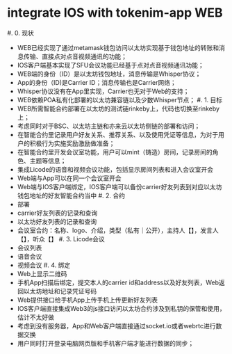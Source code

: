 # integrate IOS with tokenim-app WEB

#. 0. 现状
- WEB已经实现了通过metamask钱包访问以太坊实现基于钱包地址的转账和消息传输、直接点对点音视频通讯的功能；
- IOS客户端基本实现了SFU会议功能已经基于点对点音视频通讯功能；
- WEB端的身份（ID）是以太坊钱包地址，消息传输是Whisper协议；
- App的身份（ID)是Carrier ID；消息传输也是Carrier网络；
- Whisper协议没有在App里实现，Carrier也无对于Web的支持；
- WEB依赖POA私有化部署的以太坊兼容链以及少数Whisper节点；
#. 1. 目标
- WEB所需智能合约部署在以太坊的测试链rinkeby上，代码也切换至rinkeby上；
- 考虑同时对于BSC、以太坊主链和亦来云以太坊侧链的部署和访问；
- 在智能合约里记录用户好友关系、推荐关系、以及使用凭证等信息，为对于用户的积极行为实施奖励激励做准备；
- 在智能合约里开发会议室功能，用户可以mint（铸造）房间，记录房间的角色、主题等信息；
- 集成Licode的语音和视频会议功能，包括显示房间列表和进入会议室开会
- Web端与App可以在同一个会议室开会
- Web端与IOS客户端绑定，IOS客户端可以备份carrier好友列表到对应以太坊钱包地址的好友智能合约当中
#. 2. 合约
- 部署
- carrier好友列表的记录和查询
- 以太坊好友列表的记录和查询
- 会议室合约：名称、logo、介绍，类型（私有｜公开），主持人【】，发言人【】，听众【】
#. 3. Licode会议
- 会议列表
- 语音会议
- 视频会议
#. 4. 绑定
- Web上显示二维码
- 手机App扫描后绑定，提交本人的carrier id和address以及好友列表，Web返回以太坊地址和记录凭证号码
- Web提供接口给手机App上传手机上传更新好友列表
- IOS客户端直接集成Web3的js接口访问以太坊合约涉及到私钥的保管和使用，估计不太好做
- 考虑到没有服务器，App和Web客户端直接通过socket.io或者webrtc进行数据交换
- 用户同时打开登录电脑网页版和手机客户端才能进行数据的同步；

